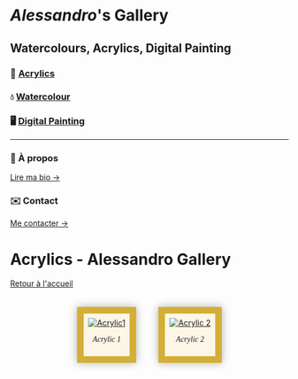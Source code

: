 # _Alessandro_'s Gallery

## Watercolours, Acrylics, Digital Painting

### 🎨 [Acrylics](acrylics.md)  
### 💧 [Watercolour](watercolour.md)  
### 🖥️ [Digital Painting](digital.md)  

---

### 📖 À propos  
[Lire ma bio →](about.md)  

### ✉️ Contact  
[Me contacter →](contact.md)

# Acrylics - Alessandro Gallery

[Retour à l'accueil](README.md)

<div style="display:flex; flex-wrap:wrap; justify-content:center;">

<div style="display:inline-block; border:12px solid #d4af37; padding:8px; margin:20px; box-shadow:0 0 15px rgba(0,0,0,0.3); background-color:#fdf5e6;">
  <a href="images/acrylic1.jpg" target="_blank">
    <img src="images/acrylic1.jpg" alt="Acrylic1" style="max-width:300px; display:block;">
  </a>
  <p style="text-align:center; font-style:italic; font-family:'Garamond', serif;">Acrylic 1</p>
</div>

<div style="display:inline-block; border:12px solid #d4af37; padding:8px; margin:20px; box-shadow:0 0 15px rgba(0,0,0,0.3); background-color:#fdf5e6;">
  <a href="images/acrylic2.jpg" target="_blank">
    <img src="images/acrylic2.jpg" alt="Acrylic 2" style="max-width:300px; display:block;">
  </a>
  <p style="text-align:center; font-style:italic; font-family:'Garamond', serif;">Acrylic 2</p>
</div>

</div>
